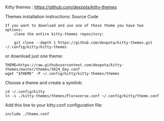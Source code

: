 Kitty themes :
https://github.com/dexpota/kitty-themes


Themes installation instructions:
Source Code

    If you want to download and use one of these theme you have two options:
        clone the entire kitty-themes repository:

        git clone --depth 1 https://github.com/dexpota/kitty-themes.git ~/.config/kitty/kitty-themes

or download just one theme:

    THEME=https://raw.githubusercontent.com/dexpota/kitty-themes/master/themes/3024_Day.conf
    wget "$THEME" -P ~/.config/kitty/kitty-themes/themes

Choose a theme and create a symlink:

    cd ~/.config/kitty
    ln -s ./kitty-themes/themes/Floraverse.conf ~/.config/kitty/theme.conf

Add this line to your kitty.conf configuration file:
    
    include ./theme.conf


